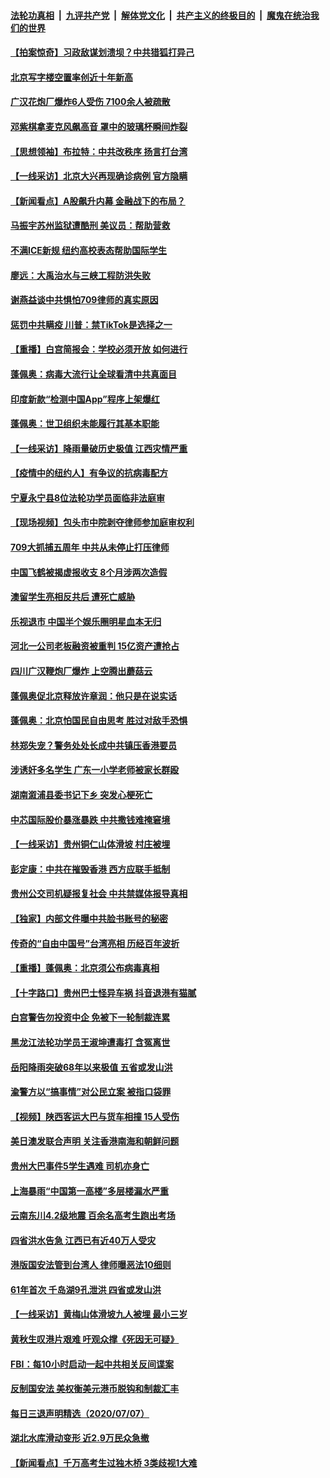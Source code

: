 ####  [法轮功真相](../../../../basic/blob/master/README.md?t=07091402) &nbsp;|&nbsp; [九评共产党](../../../../9ping.md/blob/master/README.md?t=07091402) &nbsp;|&nbsp; [解体党文化](../../../../jtdwh.md/blob/master/README.md?t=07091402)  &nbsp;|&nbsp; [共产主义的终极目的](../../../../gczydzjmd.md/blob/master/README.md?t=07091402) &nbsp;|&nbsp; [魔鬼在统治我们的世界](../../../../mgztzwmdsj.md/blob/master/README.md?t=07091402) 

#### [【拍案惊奇】习政敌谋划溃坝？中共猎狐打异己](../pages/nsc413/n12243001.md?t=07091402) 

#### [北京写字楼空置率创近十年新高](../pages/nsc413/n12242706.md?t=07091402) 

#### [广汉花炮厂爆炸6人受伤 7100余人被疏散](../pages/nsc413/n12242969.md?t=07091402) 


#### [邓紫棋拿麦克风飙高音 罩中的玻璃杯瞬间炸裂](../pages/nsc413/n12242228.md?t=07091402) 

#### [【思想领袖】布拉特：中共改秩序 扬言打台湾](../pages/nsc413/n12028379.md?t=07091402) 

#### [【一线采访】北京大兴再现确诊病例 官方隐瞒](../pages/nsc413/n12242490.md?t=07091402) 

#### [【新闻看点】A股飙升内幕 金融战下的布局？](../pages/nsc413/n12242681.md?t=07091402) 

#### [马振宇苏州监狱遭酷刑 美议员：帮助营救](../pages/nsc413/n12242651.md?t=07091402) 

#### [不满ICE新规 纽约高校表态帮助国际学生](../pages/nsc413/n12242549.md?t=07091402) 

#### [廖远：大禹治水与三峡工程防洪失败](../pages/nsc413/n12241562.md?t=07091402) 

#### [谢燕益谈中共惧怕709律师的真实原因](../pages/nsc413/n12242506.md?t=07091402) 

#### [惩罚中共瞒疫 川普：禁TikTok是选择之一](../pages/nsc413/n12242099.md?t=07091402) 

#### [【重播】白宫简报会：学校必须开放 如何进行](../pages/nsc413/n12241977.md?t=07091402) 

#### [蓬佩奥：病毒大流行让全球看清中共真面目](../pages/nsc413/n12242486.md?t=07091402) 

#### [印度新款“检测中国App”程序上架爆红](../pages/nsc413/n12242331.md?t=07091402) 

#### [蓬佩奥：世卫组织未能履行其基本职能](../pages/nsc413/n12242263.md?t=07091402) 

#### [【一线采访】降雨量破历史极值 江西灾情严重](../pages/nsc413/n12242209.md?t=07091402) 

#### [【疫情中的纽约人】有争议的抗病毒配方](../pages/nsc413/n12240453.md?t=07091402) 

#### [宁夏永宁县8位法轮功学员面临非法庭审](../pages/nsc413/n12241411.md?t=07091402) 

#### [【现场视频】包头市中院剥夺律师参加庭审权利](../pages/nsc413/n12242078.md?t=07091402) 

#### [709大抓捕五周年 中共从未停止打压律师](../pages/nsc413/n12242090.md?t=07091402) 

#### [中国飞鹤被揭虚报收支 8个月涉两次造假](../pages/nsc413/n12242038.md?t=07091402) 

#### [澳留学生亮相反共后 遭死亡威胁](../pages/nsc413/n12242067.md?t=07091402) 

#### [乐视退市 中国半个娱乐圈明星血本无归](../pages/nsc413/n12241972.md?t=07091402) 

#### [河北一公司老板融资被重判 15亿资产遭抢占](../pages/nsc413/n12241847.md?t=07091402) 

#### [四川广汉鞭炮厂爆炸 上空腾出蘑菇云](../pages/nsc413/n12242174.md?t=07091402) 

#### [蓬佩奥促北京释放许章润：他只是在说实话](../pages/nsc413/n12242062.md?t=07091402) 

#### [蓬佩奥：北京怕国民自由思考 胜过对敌手恐惧](../pages/nsc413/n12241980.md?t=07091402) 

#### [林郑失宠？警务处处长成中共镇压香港要员](../pages/nsc413/n12241942.md?t=07091402) 

#### [涉诱奸多名学生 广东一小学老师被家长群殴](../pages/nsc413/n12241993.md?t=07091402) 

#### [湖南溆浦县委书记下乡 突发心梗死亡](../pages/nsc413/n12241931.md?t=07091402) 

#### [中芯国际股价暴涨暴跌 中共撒钱难掩窘境](../pages/nsc413/n12241760.md?t=07091402) 

#### [【一线采访】贵州铜仁山体滑坡 村庄被埋](../pages/nsc413/n12241863.md?t=07091402) 

#### [彭定康：中共在摧毁香港 西方应联手抵制](../pages/nsc413/n12241830.md?t=07091402) 

#### [贵州公交司机疑报复社会 中共禁媒体报导真相](../pages/nsc413/n12241667.md?t=07091402) 

#### [【独家】内部文件曝中共脸书账号的秘密](../pages/nsc413/n12232591.md?t=07091402) 

#### [传奇的“自由中国号”台湾亮相 历经百年波折](../pages/nsc413/n12241335.md?t=07091402) 

#### [【重播】蓬佩奥：北京须公布病毒真相](../pages/nsc413/n12239794.md?t=07091402) 

#### [【十字路口】贵州巴士怪异车祸 抖音退港有猫腻](../pages/nsc413/n12240298.md?t=07091402) 

#### [白宫警告勿投资中企 免被下一轮制裁连累](../pages/nsc413/n12241334.md?t=07091402) 

#### [黑龙江法轮功学员王淑坤遭毒打 含冤离世](../pages/nsc413/n12241087.md?t=07091402) 

#### [岳阳降雨突破68年以来极值 五省或发山洪](../pages/nsc413/n12241006.md?t=07091402) 


#### [渝警方以“搞事情”对公民立案 被指口袋罪](../pages/nsc413/n12240868.md?t=07091402) 

#### [【视频】陕西客运大巴与货车相撞 15人受伤](../pages/nsc413/n12240959.md?t=07091402) 

#### [美日澳发联合声明 关注香港南海和朝鲜问题](../pages/nsc413/n12240998.md?t=07091402) 

#### [贵州大巴事件5学生遇难 司机亦身亡](../pages/nsc413/n12240859.md?t=07091402) 

#### [上海暴雨“中国第一高楼”多层楼漏水严重](../pages/nsc413/n12240842.md?t=07091402) 

#### [云南东川4.2级地震 百余名高考生跑出考场](../pages/nsc413/n12240618.md?t=07091402) 

#### [四省洪水告急 江西已有近40万人受灾](../pages/nsc413/n12240462.md?t=07091402) 

#### [港版国安法管到台湾人 律师曝恶法10细则](../pages/nsc413/n12240371.md?t=07091402) 

#### [61年首次 千岛湖9孔泄洪 四省或发山洪](../pages/nsc413/n12240556.md?t=07091402) 

#### [【一线采访】黄梅山体滑坡九人被埋 最小三岁](../pages/nsc413/n12240553.md?t=07091402) 

#### [黄秋生叹港片艰难 吁观众撑《死因无可疑》](../pages/nsc413/n12239842.md?t=07091402) 

#### [FBI：每10小时启动一起中共相关反间谍案](../pages/nsc413/n12239799.md?t=07091402) 

#### [反制国安法 美权衡美元港币脱钩和制裁汇丰](../pages/nsc413/n12240249.md?t=07091402) 

#### [每日三退声明精选（2020/07/07）](../pages/nsc413/n12240267.md?t=07091402) 

#### [湖北水库滑动变形 近2.9万民众急撤](../pages/nsc413/n12240201.md?t=07091402) 

#### [【新闻看点】千万高考生过独木桥 3类歧视1大难](../pages/nsc413/n12239936.md?t=07091402) 

